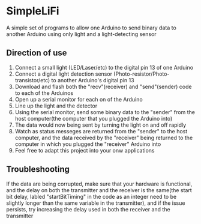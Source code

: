 # SimpleLiFi
A simple set of programs to allow one Arduino to send binary data to another Arduino using only light and a light-detecting sensor
## Direction of use
1. Connect a small light (LED/Laser/etc) to the digital pin 13 of one Arduino
2. Connect a digital light detection sensor (Photo-resistor/Photo-transistor/etc) to another Arduino's digital pin 13
3. Download and flash both the "recv"(receiver) and "send"(sender) code to each of the Arduinos
4. Open up a serial monitor for each on of the Arduino
5. Line up the light and the detector
6. Using the serial monitor, send some binary data to the "sender" from the host computer(the computer that you plugged the Arduino into)
7. The data would now being sent by turning the light on and off rapidly
8. Watch as status messeges are returned from the "sender" to the host computer, and the data received by the "receiver" being returned to the computer in which you plugged the "receiver" Arduino into
9. Feel free to adapt this project into your onw applications
## Troubleshooting
If the data are being corrupted, make sure that your hardware is functional, and the delay on both the transmitter and the receiver is the same(the start bit delay, labled "startBitTiming" in the code as an integer need to be slightly longer than the same variable in the transmitter), and if the issue persists, try increasing the delay used in both the receiver and the transmitter
